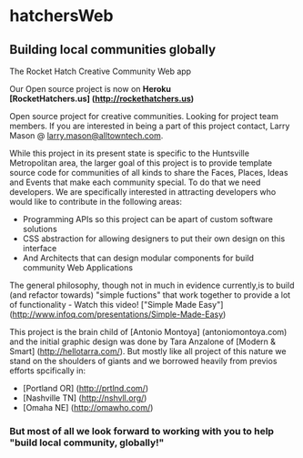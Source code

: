 hatchersWeb
===========

<h2>Building local communities globally</h2>

The Rocket Hatch Creative Community Web app

Our Open source project is now on **Heroku**<br>
**[RocketHatchers.us] (http://rockethatchers.us)**<p>

Open source project for creative communities. Looking for project team members. If you are interested in being a part of this project contact, Larry Mason @ larry.mason@alltowntech.com. 

While this project in its present state is specific to the Huntsville Metropolitan area, the larger goal of this project is to provide template source code for communities of all kinds to share the Faces, Places, Ideas and Events that make each community special. To do that we need developers. We are specifically interested in attracting developers who would like to contribute in the following areas:

* Programming APIs so this project can be apart of custom software solutions
* CSS abstraction for allowing designers to put their own design on this interface
* And Architects that can design modular components for build community Web Applications

The general philosophy, though not in much in evidence currently,is to build (and refactor towards) "simple fuctions" that work together to provide a lot of functionality -  Watch this video! ["Simple Made Easy"] (http://www.infoq.com/presentations/Simple-Made-Easy)

This project is the brain child of [Antonio Montoya] (antoniomontoya.com) and the initial graphic design was done by Tara Anzalone of [Modern & Smart] (http://hellotarra.com/). But mostly like all project of this nature we stand on the shoulders of giants and we borrowed heavily from previos efforts spcifically in:
* [Portland OR] (http://prtlnd.com/)
* [Nashville TN] (http://nshvll.org/)
* [Omaha NE] (http://omawho.com/)
 
<h3>But most of all we look forward to working with you to help "build local community, globally!"</h3>


